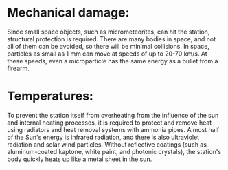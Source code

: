 # Mechanical damage:
Since small space objects, such as micrometeorites, can hit the station, structural protection is required. There are many bodies in space, and not all of them can be avoided, so there will be minimal collisions. In space, particles as small as 1 mm can move at speeds of up to 20-70 km/s.
At these speeds, even a microparticle has the same energy as a bullet from a firearm.
# Temperatures:
To prevent the station itself from overheating from the influence of the sun and internal heating processes, it is required to protect and remove heat using radiators and heat removal systems with ammonia pipes. Almost half of the Sun's energy is infrared radiation, and there is also ultraviolet radiation and solar wind particles.
Without reflective coatings (such as aluminum-coated kaptone, white paint, and photonic crystals), the station's body quickly heats up like a metal sheet in the sun.
